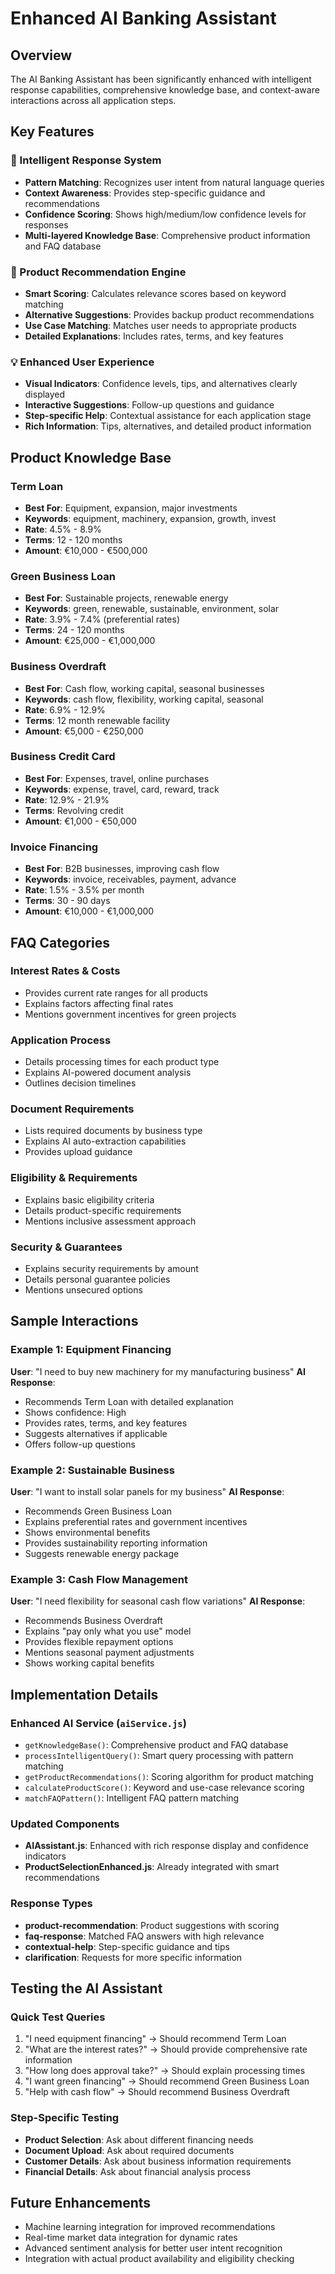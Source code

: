 # Enhanced AI Banking Assistant

## Overview
The AI Banking Assistant has been significantly enhanced with intelligent response capabilities, comprehensive knowledge base, and context-aware interactions across all application steps.

## Key Features

### 🧠 Intelligent Response System
- **Pattern Matching**: Recognizes user intent from natural language queries
- **Context Awareness**: Provides step-specific guidance and recommendations
- **Confidence Scoring**: Shows high/medium/low confidence levels for responses
- **Multi-layered Knowledge Base**: Comprehensive product information and FAQ database

### 🎯 Product Recommendation Engine
- **Smart Scoring**: Calculates relevance scores based on keyword matching
- **Alternative Suggestions**: Provides backup product recommendations
- **Use Case Matching**: Matches user needs to appropriate products
- **Detailed Explanations**: Includes rates, terms, and key features

### 💡 Enhanced User Experience
- **Visual Indicators**: Confidence levels, tips, and alternatives clearly displayed
- **Interactive Suggestions**: Follow-up questions and guidance
- **Step-specific Help**: Contextual assistance for each application stage
- **Rich Information**: Tips, alternatives, and detailed product information

## Product Knowledge Base

### Term Loan
- **Best For**: Equipment, expansion, major investments
- **Keywords**: equipment, machinery, expansion, growth, invest
- **Rate**: 4.5% - 8.9%
- **Terms**: 12 - 120 months
- **Amount**: €10,000 - €500,000

### Green Business Loan
- **Best For**: Sustainable projects, renewable energy
- **Keywords**: green, renewable, sustainable, environment, solar
- **Rate**: 3.9% - 7.4% (preferential rates)
- **Terms**: 24 - 120 months
- **Amount**: €25,000 - €1,000,000

### Business Overdraft
- **Best For**: Cash flow, working capital, seasonal businesses
- **Keywords**: cash flow, flexibility, working capital, seasonal
- **Rate**: 6.9% - 12.9%
- **Terms**: 12 month renewable facility
- **Amount**: €5,000 - €250,000

### Business Credit Card
- **Best For**: Expenses, travel, online purchases
- **Keywords**: expense, travel, card, reward, track
- **Rate**: 12.9% - 21.9%
- **Terms**: Revolving credit
- **Amount**: €1,000 - €50,000

### Invoice Financing
- **Best For**: B2B businesses, improving cash flow
- **Keywords**: invoice, receivables, payment, advance
- **Rate**: 1.5% - 3.5% per month
- **Terms**: 30 - 90 days
- **Amount**: €10,000 - €1,000,000

## FAQ Categories

### Interest Rates & Costs
- Provides current rate ranges for all products
- Explains factors affecting final rates
- Mentions government incentives for green projects

### Application Process
- Details processing times for each product type
- Explains AI-powered document analysis
- Outlines decision timelines

### Document Requirements
- Lists required documents by business type
- Explains AI auto-extraction capabilities
- Provides upload guidance

### Eligibility & Requirements
- Explains basic eligibility criteria
- Details product-specific requirements
- Mentions inclusive assessment approach

### Security & Guarantees
- Explains security requirements by amount
- Details personal guarantee policies
- Mentions unsecured options

## Sample Interactions

### Example 1: Equipment Financing
**User**: "I need to buy new machinery for my manufacturing business"
**AI Response**: 
- Recommends Term Loan with detailed explanation
- Shows confidence: High
- Provides rates, terms, and key features
- Suggests alternatives if applicable
- Offers follow-up questions

### Example 2: Sustainable Business
**User**: "I want to install solar panels for my business"
**AI Response**: 
- Recommends Green Business Loan
- Explains preferential rates and government incentives
- Shows environmental benefits
- Provides sustainability reporting information
- Suggests renewable energy package

### Example 3: Cash Flow Management
**User**: "I need flexibility for seasonal cash flow variations"
**AI Response**: 
- Recommends Business Overdraft
- Explains "pay only what you use" model
- Provides flexible repayment options
- Mentions seasonal payment adjustments
- Shows working capital benefits

## Implementation Details

### Enhanced AI Service (`aiService.js`)
- `getKnowledgeBase()`: Comprehensive product and FAQ database
- `processIntelligentQuery()`: Smart query processing with pattern matching
- `getProductRecommendations()`: Scoring algorithm for product matching
- `calculateProductScore()`: Keyword and use-case relevance scoring
- `matchFAQPattern()`: Intelligent FAQ pattern matching

### Updated Components
- **AIAssistant.js**: Enhanced with rich response display and confidence indicators
- **ProductSelectionEnhanced.js**: Already integrated with smart recommendations

### Response Types
- **product-recommendation**: Product suggestions with scoring
- **faq-response**: Matched FAQ answers with high relevance
- **contextual-help**: Step-specific guidance and tips
- **clarification**: Requests for more specific information

## Testing the AI Assistant

### Quick Test Queries
1. "I need equipment financing" → Should recommend Term Loan
2. "What are the interest rates?" → Should provide comprehensive rate information
3. "How long does approval take?" → Should explain processing times
4. "I want green financing" → Should recommend Green Business Loan
5. "Help with cash flow" → Should recommend Business Overdraft

### Step-Specific Testing
- **Product Selection**: Ask about different financing needs
- **Document Upload**: Ask about required documents
- **Customer Details**: Ask about business information requirements
- **Financial Details**: Ask about financial analysis process

## Future Enhancements
- Machine learning integration for improved recommendations
- Real-time market data integration for dynamic rates
- Advanced sentiment analysis for better user intent recognition
- Integration with actual product availability and eligibility checking
